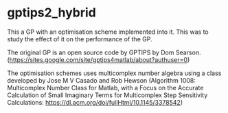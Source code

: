# gptips2_hybrid

This a GP with an optimisation scheme implemented into it. This was to study the effect of it on the performance of the GP. 

The original GP is an open source code by GPTIPS by Dom Searson. (https://sites.google.com/site/gptips4matlab/about?authuser=0)

The optimisation schemes uses multicomplex number algebra using a class developed by Jose M V Casado and Rob Hewson (Algorithm 1008: Multicomplex Number Class for Matlab, with a Focus on the Accurate Calculation of Small Imaginary Terms for Multicomplex Step Sensitivity Calculations: https://dl.acm.org/doi/fullHtml/10.1145/3378542)
 
